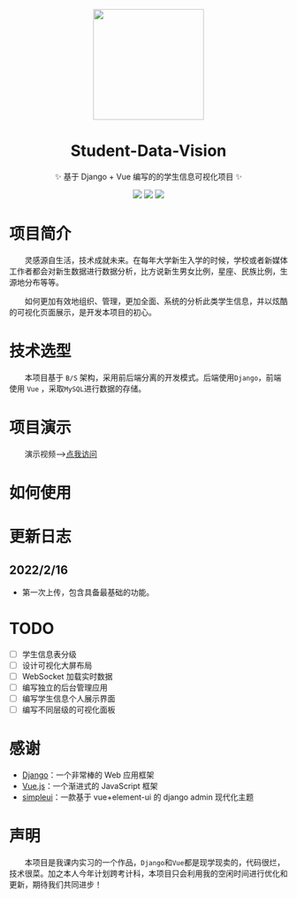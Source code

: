 <div align="center">
<img width="200px" src="https://cdn.jsdelivr.net/gh/sun0225SUN/Student-Data-Vision/assets/logo.png"/>

</div>

<h1 align="center">Student-Data-Vision</h1>

<p align="center">✨ 基于 Django + Vue 编写的的学生信息可视化项目 ✨</p>

<p align="center">
<a href="https://github.com/sun0225SUN/Student-Data-Vision/blob/main/LICENSE">
<img src="https://img.shields.io/github/license/sun0225SUN/Student-Data-Vision"></a>
<a href="https://github.com/sun0225SUN/Student-Data-Vision"><img src="https://img.shields.io/github/stars/sun0225SUN/Student-Data-Vision?style=social"></a>
<a href="https://github.com/sun0225SUN/Student-Data-Vision"><img src="https://img.shields.io/github/forks/sun0225SUN/Student-Data-Vision?style=social"></a>
</p>

# 项目简介

&emsp;&emsp;灵感源自生活，技术成就未来。在每年大学新生入学的时候，学校或者新媒体工作者都会对新生数据进行数据分析，比方说新生男女比例，星座、民族比例，生源地分布等等。

&emsp;&emsp;如何更加有效地组织、管理，更加全面、系统的分析此类学生信息，并以炫酷的可视化页面展示，是开发本项目的初心。

# 技术选型

&emsp;&emsp;本项目基于 `B/S` 架构，采用前后端分离的开发模式。后端使用`Django`，前端使用 `Vue` ，采取`MySQL`进行数据的存储。

# 项目演示

&emsp;&emsp;演示视频——>[点我访问](https://www.bilibili.com/video/BV15L4y1E7xY)

# 如何使用

# 更新日志

## 2022/2/16

- 第一次上传，包含具备最基础的功能。

# TODO

- [ ] 学生信息表分级
- [ ] 设计可视化大屏布局
- [ ] WebSocket 加载实时数据
- [ ] 编写独立的后台管理应用
- [ ] 编写学生信息个人展示界面
- [ ] 编写不同层级的可视化面板

# 感谢

- [Django](https://github.com/django/django)：一个非常棒的 Web 应用框架
- [Vue.js](https://vuejs.org/)：一个渐进式的 JavaScript 框架
- [simpleui](https://github.com/newpanjing/simpleui)：一款基于 vue+element-ui 的 django admin 现代化主题

# 声明

&emsp;&emsp;本项目是我课内实习的一个作品，`Django`和`Vue`都是现学现卖的，代码很烂，技术很菜。加之本人今年计划跨考计科，本项目只会利用我的空闲时间进行优化和更新，期待我们共同进步！
